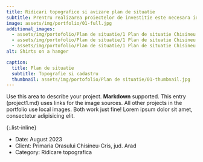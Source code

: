 ```yaml
---
title: Ridicari topografice si avizare plan de situatie
subtitle: Prentru realizarea proiectelor de investitie este necesara identificarea zonei impreuna cu toate caracteristicile particulare. Pentru acest lucru, este necesar realizarea unui plan de situatie, in functie de dimensiunile proiectului si dimnesiunea zonei de studiu.
image: assets/img/portfolio/01-full.jpg
additional_images:
  - assets/img/portofolio/Plan de situatie/1 Plan de situatie Chisineu Cris1.jpg
  - assets/img/portofolio/Plan de situatie/1 Plan de situatie Chisineu Cris2.jpg
  - assets/img/portofolio/Plan de situatie/1 Plan de situatie Chisineu Cris3.jpg
alt: Shirts on a hanger

caption:
  title: Plan de situatie
  subtitle: Topografie si cadastru
  thumbnail: assets/img/portofolio/Plan de situatie/01-thumbnail.jpg
---
```

Use this area to describe your project. **Markdown** supported. This entry (project1.md) uses links for the image sources. All other projects in the portfolio use local images. Both work just fine! Lorem ipsum dolor sit amet, consectetur adipisicing elit. 

{:.list-inline}
- Date: August 2023
- Client: Primaria Orasului Chisineu-Cris, jud. Arad
- Category: Ridicare topografica

